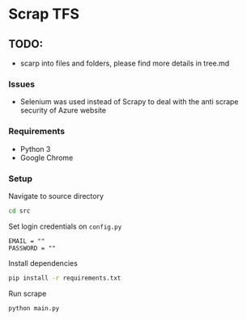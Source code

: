 # Scrap TFS

## TODO:
* scarp into files and folders, please find more details in tree.md


### Issues
* Selenium was used instead of Scrapy to deal with the anti scrape security of Azure website

### Requirements
* Python 3
* Google Chrome

### Setup

Navigate to source directory
```bash
cd src
```

Set login credentials on `config.py` 
```
EMAIL = ""
PASSWORD = ""
```

Install dependencies
```bash
pip install -r requirements.txt
```

Run scrape
```bash
python main.py 
```
